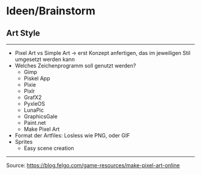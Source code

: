 # Ideen/Brainstorm

## Art Style
-------------
- Pixel Art vs Simple Art -> erst Konzept anfertigen, das im jeweiligen Stil umgesetzt werden kann
- Welches Zeichenprogramm soll genutzt werden?
    - Gimp
    - Piskel App
    - Pixie
    - Pixlr
    - GrafX2
    - PyxleOS
    - LunaPic
    - GraphicsGale
    - Paint.net
    - Make Pixel Art
- Format der Artfiles: Losless wie PNG, oder GIF
- Sprites
    - Easy scene creation

--------------------
Source: https://blog.felgo.com/game-resources/make-pixel-art-online
